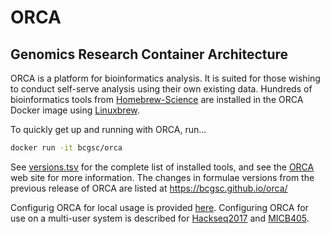 # ORCA

## Genomics Research Container Architecture

ORCA is a platform for bioinformatics analysis. It is suited for those wishing to conduct self-serve analysis using their own existing data. Hundreds of bioinformatics tools from [Homebrew-Science](https://github.com/Homebrew/homebrew-science) are installed in the ORCA Docker image using [Linuxbrew](http://linuxbrew.sh). 

To quickly get up and running with ORCA, run...

```sh
docker run -it bcgsc/orca
```

See [versions.tsv](versions.tsv) for the complete list of installed tools, and see the [ORCA](http://www.bcgsc.ca/services/orca) web site for more information. The changes in formulae versions from the previous release of ORCA are listed at <https://bcgsc.github.io/orca/>

Configurig ORCA for local usage is provided [here](https://github.com/bcgsc/orca/blob/master/docs/user_manual.md). Configuring ORCA for use on a multi-user system is described for [Hackseq2017](https://github.com/bcgsc/orca/blob/master/docs/hackseq2017.md) and [MICB405](https://github.com/bcgsc/orca/blob/master/docs/micb405.md).
